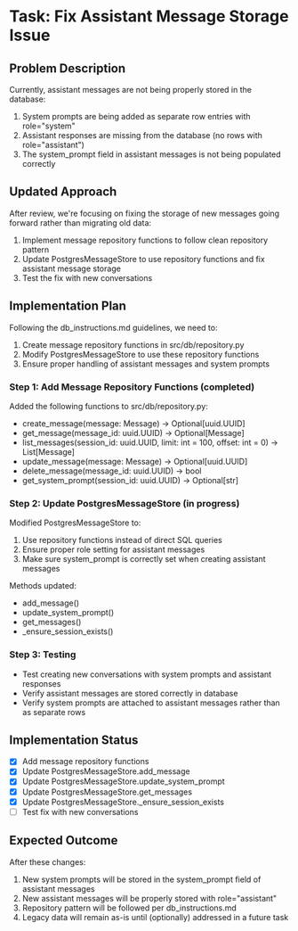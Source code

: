# Task: Fix Assistant Message Storage Issue

## Problem Description
Currently, assistant messages are not being properly stored in the database:
1. System prompts are being added as separate row entries with role="system"
2. Assistant responses are missing from the database (no rows with role="assistant")
3. The system_prompt field in assistant messages is not being populated correctly

## Updated Approach
After review, we're focusing on fixing the storage of new messages going forward rather than migrating old data:

1. Implement message repository functions to follow clean repository pattern
2. Update PostgresMessageStore to use repository functions and fix assistant message storage
3. Test the fix with new conversations

## Implementation Plan

Following the db_instructions.md guidelines, we need to:

1. Create message repository functions in src/db/repository.py
2. Modify PostgresMessageStore to use these repository functions
3. Ensure proper handling of assistant messages and system prompts

### Step 1: Add Message Repository Functions (completed)

Added the following functions to src/db/repository.py:

* create_message(message: Message) -> Optional[uuid.UUID]
* get_message(message_id: uuid.UUID) -> Optional[Message]
* list_messages(session_id: uuid.UUID, limit: int = 100, offset: int = 0) -> List[Message]
* update_message(message: Message) -> Optional[uuid.UUID]
* delete_message(message_id: uuid.UUID) -> bool
* get_system_prompt(session_id: uuid.UUID) -> Optional[str]

### Step 2: Update PostgresMessageStore (in progress)

Modified PostgresMessageStore to:
1. Use repository functions instead of direct SQL queries
2. Ensure proper role setting for assistant messages
3. Make sure system_prompt is correctly set when creating assistant messages

Methods updated:
- add_message()
- update_system_prompt()
- get_messages()
- _ensure_session_exists()

### Step 3: Testing

- Test creating new conversations with system prompts and assistant responses
- Verify assistant messages are stored correctly in database
- Verify system prompts are attached to assistant messages rather than as separate rows

## Implementation Status

- [x] Add message repository functions
- [x] Update PostgresMessageStore.add_message
- [x] Update PostgresMessageStore.update_system_prompt
- [x] Update PostgresMessageStore.get_messages
- [x] Update PostgresMessageStore._ensure_session_exists
- [ ] Test fix with new conversations

## Expected Outcome

After these changes:
1. New system prompts will be stored in the system_prompt field of assistant messages
2. New assistant messages will be properly stored with role="assistant"
3. Repository pattern will be followed per db_instructions.md
4. Legacy data will remain as-is until (optionally) addressed in a future task 